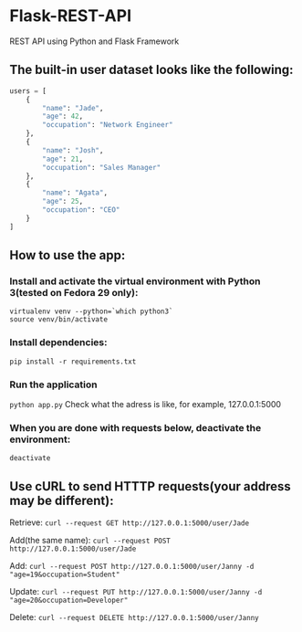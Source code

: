 # Flask-REST-API
REST API using Python and Flask Framework

## The built-in user dataset looks like the following:
```python
users = [
    {
        "name": "Jade",
        "age": 42,
        "occupation": "Network Engineer"
    },
    {
        "name": "Josh",
        "age": 21,
        "occupation": "Sales Manager"
    },
    {
        "name": "Agata",
        "age": 25,
        "occupation": "CEO"
    }
]
```


## How to use the app:

### Install and activate the virtual environment with Python 3(tested on Fedora 29 only):
```
virtualenv venv --python=`which python3`
source venv/bin/activate
```

### Install dependencies:
```pip install -r requirements.txt```

### Run the application
```python app.py```
Check what the adress is like, for example, 127.0.0.1:5000

### When you are done with requests below, deactivate the environment:
```deactivate```

## Use cURL to send HTTTP requests(your address may be different):
Retrieve: ```curl --request GET http://127.0.0.1:5000/user/Jade```

Add(the same name): ```curl --request POST http://127.0.0.1:5000/user/Jade```

Add: ```curl --request POST http://127.0.0.1:5000/user/Janny -d "age=19&occupation=Student"```

Update: ```curl --request PUT http://127.0.0.1:5000/user/Janny -d "age=20&occupation=Developer"```

Delete: ```curl --request DELETE http://127.0.0.1:5000/user/Janny```
